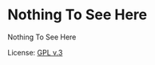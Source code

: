 # Nothing To See Here

Nothing To See Here

License: [GPL v.3](http://www.gnu.org/copyleft/gpl.html)
